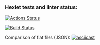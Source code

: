 ### Hexlet tests and linter status:
[![Actions Status](https://github.com/NEK1FEKS/frontend-project-46/workflows/hexlet-check/badge.svg)](https://github.com/NEK1FEKS/frontend-project-46/actions)

[![Build Status](https://github.com/NEK1FEKS/frontend-project-46/actions/workflows/jest-test.yml/badge.svg)](https://github.com/NEK1FEKS/frontend-project-46/actions/workflows/jest-test.yml)

Comparison of flat files (JSON):
[![asciicast](https://asciinema.org/a/591928.svg)](https://asciinema.org/a/591928)